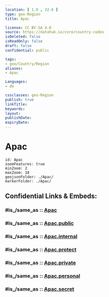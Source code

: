 ```yaml
---
location: [ 1.9 , 32.6 ] 
type: geo-Region
title: Apac

license: CC BY-SA 4.0
source: https://datahub.io/core/country-codes
isDeleted: false
isReadOnly: false
draft: false
confidential: public

tags:
- geo/Country/Region
aliases:
- Apac

Languages:
- de

cssclasses: geo-Region
publish: true
linkTitle: 
keywords: 
layout: 
publishDate: 
expiryDate: 
---
```


# Apac

```leaflet
id: Apac
zoomFeatures: true 
minZoom: 2 
maxZoom: 18
geojsonFolder: ./Apac/
markerFolder: ./Apac/
```


## Confidential Links & Embeds: 

### #is_/same_as :: [Apac](/_Standards/Earth/Continent/Africa/Africa~Central/Uganda/regions~Uganda/Uganda~North/Apac.md) 

### #is_/same_as :: [Apac.public](/_public/Earth/Continent/Africa/Africa~Central/Uganda/regions~Uganda/Uganda~North/Apac.public.md) 

### #is_/same_as :: [Apac.internal](/_internal/Earth/Continent/Africa/Africa~Central/Uganda/regions~Uganda/Uganda~North/Apac.internal.md) 

### #is_/same_as :: [Apac.protect](/_protect/Earth/Continent/Africa/Africa~Central/Uganda/regions~Uganda/Uganda~North/Apac.protect.md) 

### #is_/same_as :: [Apac.private](/_private/Earth/Continent/Africa/Africa~Central/Uganda/regions~Uganda/Uganda~North/Apac.private.md) 

### #is_/same_as :: [Apac.personal](/_personal/Earth/Continent/Africa/Africa~Central/Uganda/regions~Uganda/Uganda~North/Apac.personal.md) 

### #is_/same_as :: [Apac.secret](/_secret/Earth/Continent/Africa/Africa~Central/Uganda/regions~Uganda/Uganda~North/Apac.secret.md)

